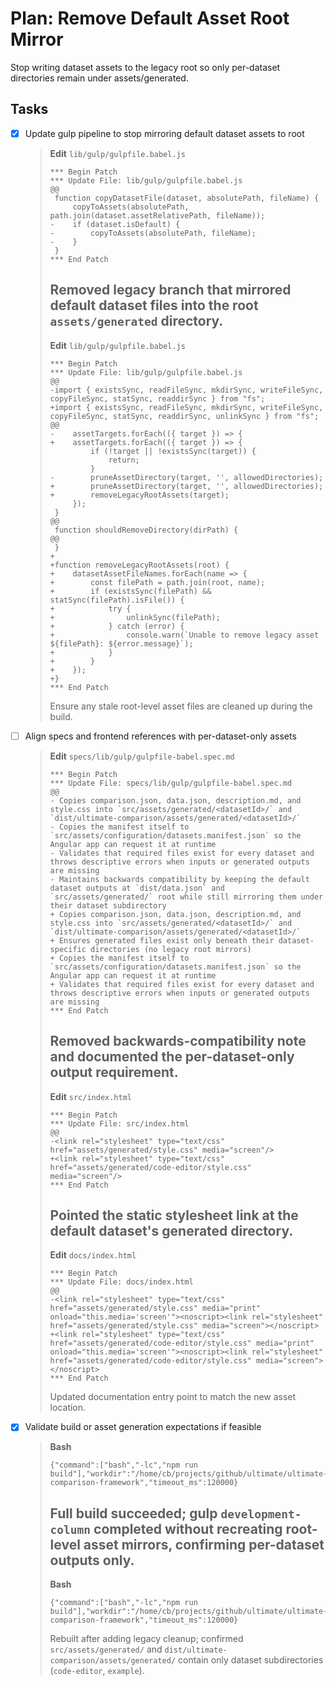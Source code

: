 # Plan: Remove Default Asset Root Mirror

Stop writing dataset assets to the legacy root so only per-dataset directories remain under assets/generated.

## Tasks

- [x] Update gulp pipeline to stop mirroring default dataset assets to root
  > **Edit** `lib/gulp/gulpfile.babel.js`
  > ```
  > *** Begin Patch
  > *** Update File: lib/gulp/gulpfile.babel.js
  > @@
  >  function copyDatasetFile(dataset, absolutePath, fileName) {
  >      copyToAssets(absolutePath, path.join(dataset.assetRelativePath, fileName));
  > -    if (dataset.isDefault) {
  > -        copyToAssets(absolutePath, fileName);
  > -    }
  >  }
  > *** End Patch
  > ```
  > Removed legacy branch that mirrored default dataset files into the root `assets/generated` directory.
  > ---
  > **Edit** `lib/gulp/gulpfile.babel.js`
  > ```
  > *** Begin Patch
  > *** Update File: lib/gulp/gulpfile.babel.js
  > @@
  > -import { existsSync, readFileSync, mkdirSync, writeFileSync, copyFileSync, statSync, readdirSync } from "fs";
  > +import { existsSync, readFileSync, mkdirSync, writeFileSync, copyFileSync, statSync, readdirSync, unlinkSync } from "fs";
  > @@
  > -    assetTargets.forEach(({ target }) => {
  > +    assetTargets.forEach(({ target }) => {
  >          if (!target || !existsSync(target)) {
  >              return;
  >          }
  > -        pruneAssetDirectory(target, '', allowedDirectories);
  > +        pruneAssetDirectory(target, '', allowedDirectories);
  > +        removeLegacyRootAssets(target);
  >      });
  >  }
  > @@
  >  function shouldRemoveDirectory(dirPath) {
  > @@
  >  }
  > +
  > +function removeLegacyRootAssets(root) {
  > +    datasetAssetFileNames.forEach(name => {
  > +        const filePath = path.join(root, name);
  > +        if (existsSync(filePath) && statSync(filePath).isFile()) {
  > +            try {
  > +                unlinkSync(filePath);
  > +            } catch (error) {
  > +                console.warn(`Unable to remove legacy asset ${filePath}: ${error.message}`);
  > +            }
  > +        }
  > +    });
  > +}
  > *** End Patch
  > ```
  > Ensure any stale root-level asset files are cleaned up during the build.
- [ ] Align specs and frontend references with per-dataset-only assets
  > **Edit** `specs/lib/gulp/gulpfile-babel.spec.md`
  > ```
  > *** Begin Patch
  > *** Update File: specs/lib/gulp/gulpfile-babel.spec.md
  > @@
  > - Copies comparison.json, data.json, description.md, and style.css into `src/assets/generated/<datasetId>/` and `dist/ultimate-comparison/assets/generated/<datasetId>/`
  > - Copies the manifest itself to `src/assets/configuration/datasets.manifest.json` so the Angular app can request it at runtime
  > - Validates that required files exist for every dataset and throws descriptive errors when inputs or generated outputs are missing
  > - Maintains backwards compatibility by keeping the default dataset outputs at `dist/data.json` and `src/assets/generated/` root while still mirroring them under their dataset subdirectory
  > + Copies comparison.json, data.json, description.md, and style.css into `src/assets/generated/<datasetId>/` and `dist/ultimate-comparison/assets/generated/<datasetId>/`
  > + Ensures generated files exist only beneath their dataset-specific directories (no legacy root mirrors)
  > + Copies the manifest itself to `src/assets/configuration/datasets.manifest.json` so the Angular app can request it at runtime
  > + Validates that required files exist for every dataset and throws descriptive errors when inputs or generated outputs are missing
  > *** End Patch
  > ```
  > Removed backwards-compatibility note and documented the per-dataset-only output requirement.
  > ---
  > **Edit** `src/index.html`
  > ```
  > *** Begin Patch
  > *** Update File: src/index.html
  > @@
  > -<link rel="stylesheet" type="text/css" href="assets/generated/style.css" media="screen"/>
  > +<link rel="stylesheet" type="text/css" href="assets/generated/code-editor/style.css" media="screen"/>
  > *** End Patch
  > ```
  > Pointed the static stylesheet link at the default dataset's generated directory.
  > ---
  > **Edit** `docs/index.html`
  > ```
  > *** Begin Patch
  > *** Update File: docs/index.html
  > @@
  > -<link rel="stylesheet" type="text/css" href="assets/generated/style.css" media="print" onload="this.media='screen'"><noscript><link rel="stylesheet" href="assets/generated/style.css" media="screen"></noscript>
  > +<link rel="stylesheet" type="text/css" href="assets/generated/code-editor/style.css" media="print" onload="this.media='screen'"><noscript><link rel="stylesheet" href="assets/generated/code-editor/style.css" media="screen"></noscript>
  > *** End Patch
  > ```
  > Updated documentation entry point to match the new asset location.
- [x] Validate build or asset generation expectations if feasible
  > **Bash**
  > ```
  > {"command":["bash","-lc","npm run build"],"workdir":"/home/cb/projects/github/ultimate/ultimate-comparison-framework","timeout_ms":120000}
  > ```
  > Full build succeeded; gulp `development-column` completed without recreating root-level asset mirrors, confirming per-dataset outputs only.
  > ---
  > **Bash**
  > ```
  > {"command":["bash","-lc","npm run build"],"workdir":"/home/cb/projects/github/ultimate/ultimate-comparison-framework","timeout_ms":120000}
  > ```
  > Rebuilt after adding legacy cleanup; confirmed `src/assets/generated/` and `dist/ultimate-comparison/assets/generated/` contain only dataset subdirectories (`code-editor`, `example`).
